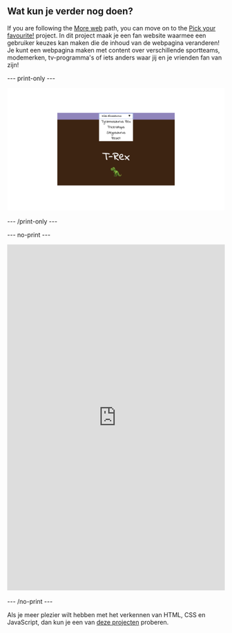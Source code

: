 ## Wat kun je verder nog doen?

If you are following the [More web](https://projects.raspberrypi.org/en/pathways/more-web) path, you can move on to the [Pick your favourite!](https://projects.raspberrypi.org/en/projects/pick-your-favourite) project. In dit project maak je een fan website waarmee een gebruiker keuzes kan maken die de inhoud van de webpagina veranderen! Je kunt een webpagina maken met content over verschillende sportteams, modemerken, tv-programma's of iets anders waar jij en je vrienden fan van zijn!

\--- print-only ---

![Een voorbeeld van een 'Kies je favoriet!'-project: een keuzelijst bovenaan de pagina toont een keuze uit verschillende dinosaurussen. T-rex is geselecteerd en een emoji van een T-rex wordt op het scherm weergegeven.](images/pick-your-favourite-dino.png)

\--- /print-only ---

\--- no-print ---

<iframe src="https://editor.raspberrypi.org/en/embed/viewer/pick-your-favourite-dinosaur" width="100%" height="800" frameborder="0" marginwidth="0" marginheight="0" allowfullscreen> </iframe>

\--- /no-print ---

Als je meer plezier wilt hebben met het verkennen van HTML, CSS en JavaScript, dan kun je een van [deze projecten](https://projects.raspberrypi.org/nl/projects?software%5B%5D=html-css-javascript) proberen.
